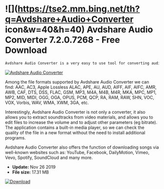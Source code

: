 # ![](https://tse2.mm.bing.net/th?q=Avdshare+Audio+Converter icon&w=40&h=40) Avdshare Audio Converter 7.2.0.7268 - Free Download

```sh
Avdshare Audio Converter is a very easy to use tool for converting audio files without losing quality.
```
[![Avdshare Audio Converter](https://gallery.dpcdn.pl/imgc/Tools/90623/g_-_420x350_1.5_-_x63eab6bb-bfbb-4239-bc23-ce8eb0e07b59.jpg)](https://softexe.net/win/multimedia/audio-utilities/avdshare-audio-converter:hfeb.html)

Among the file formats supported by Avdshare Audio Converter we can find: AAC, AC3, Apple Lossless ALAC, APE, AU, AUD, AIFF, AIF, AIFC, AMR, AWB, CAF, DTS, DSS, FLAC, GSM, MP3, M4A, M4B, M4R, MKA, MPC, MP1, MP2, MID, MIDI, OGG, OGA, OPUS, PCM, QCP, RA, RAM, RAW, SHN, VOC, VOX, Vorbis, WAV, WMA, XWM, 3GA, etc.
 
 Interestingly, Avdshare Audio Converter is not only a converter, it also allows you to extract soundtracks from video materials, and allows you to edit files to increase the volume and to adjust other parameters (eg bitrate). The application contains a built-in media player, so we can check the quality of the file in a new format without the need to install additional programs.
 
 Avdshare Audio Converter also offers the function of downloading songs via well-known websites such as: YouTube, Facebook, DailyMotion, Vimeo, Vevo, Spotify, SoundCloud and many more.


- **Update:** Nov 26 2019
- **File size:** 17.31 MB

[![Download](https://cdn.softexe.net/static/img/download.png)](https://softexe.net/win/multimedia/audio-utilities/avdshare-audio-converter:hfeb.html)

